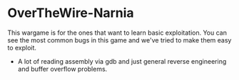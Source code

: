# OverTheWire-Narnia
This wargame is for the ones that want to learn basic exploitation. You can see the most common bugs in this game and we've tried to make them easy to exploit.
- A lot of reading assembly via gdb and just general reverse engineering and buffer overflow problems.

